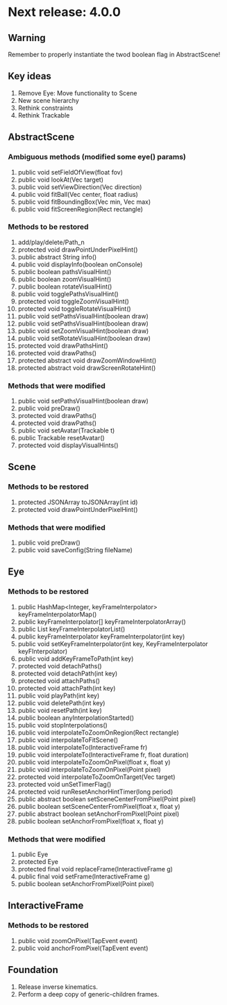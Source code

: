 # Next release: 4.0.0

## Warning

Remember to properly instantiate the twod boolean flag in AbstractScene!

## Key ideas

1. Remove Eye: Move functionality to Scene
2. New scene hierarchy
4. Rethink constraints
5. Rethink Trackable

## AbstractScene

### Ambiguous methods (modified some eye() params)

1. public void setFieldOfView(float fov)
2. public void lookAt(Vec target)
3. public void setViewDirection(Vec direction)
4. public void fitBall(Vec center, float radius)
5. public void fitBoundingBox(Vec min, Vec max)
6. public void fitScreenRegion(Rect rectangle) 

### Methods to be restored

1. add/play/delete/Path_n
2. protected void drawPointUnderPixelHint()
3. public abstract String info()
4. public void displayInfo(boolean onConsole)
5. public boolean pathsVisualHint()
6. public boolean zoomVisualHint()
7. public boolean rotateVisualHint()
8. public void togglePathsVisualHint()
9. protected void toggleZoomVisualHint()
10. protected void toggleRotateVisualHint()
11. public void setPathsVisualHint(boolean draw)
12. public void setPathsVisualHint(boolean draw)
13. public void setZoomVisualHint(boolean draw)
14. public void setRotateVisualHint(boolean draw)
15. protected void drawPathsHint()
16. protected void drawPaths()
17. protected abstract void drawZoomWindowHint()
18. protected abstract void drawScreenRotateHint()

### Methods that were modified

1. public void setPathsVisualHint(boolean draw) 
2. public void preDraw()
3. protected void drawPaths()
4. protected void drawPaths()
5. public void setAvatar(Trackable t)
6. public Trackable resetAvatar()
7. protected void displayVisualHints()

## Scene

### Methods to be restored

1. protected JSONArray toJSONArray(int id)
2. protected void drawPointUnderPixelHint()

### Methods that were modified

1. public void preDraw()
2. public void saveConfig(String fileName)

## Eye

### Methods to be restored

1. public HashMap<Integer, keyFrameInterpolator> keyFrameInterpolatorMap()
2. public keyFrameInterpolator[] keyFrameInterpolatorArray()
3. public List<keyFrameInterpolator> keyFrameInterpolatorList()
4. public keyFrameInterpolator keyFrameInterpolator(int key)
5. public void setKeyFrameInterpolator(int key, KeyFrameInterpolator keyFInterpolator)
6. public void addKeyFrameToPath(int key)
7. protected void detachPaths()
8. protected void detachPath(int key)
9. protected void attachPaths()
10. protected void attachPath(int key)
11. public void playPath(int key)
12. public void deletePath(int key)
13. public void resetPath(int key)
14. public boolean anyInterpolationStarted()
15. public void stopInterpolations()
16. public void interpolateToZoomOnRegion(Rect rectangle)
17. public void interpolateToFitScene()
18. public void interpolateTo(InteractiveFrame fr)
19. public void interpolateTo(InteractiveFrame fr, float duration)
20. public void interpolateToZoomOnPixel(float x, float y)
21. public void interpolateToZoomOnPixel(Point pixel)
22. protected void interpolateToZoomOnTarget(Vec target)
23. protected void unSetTimerFlag()
24. protected void runResetAnchorHintTimer(long period)
25. public abstract boolean setSceneCenterFromPixel(Point pixel)
26. public boolean setSceneCenterFromPixel(float x, float y)
27. public abstract boolean setAnchorFromPixel(Point pixel)
28. public boolean setAnchorFromPixel(float x, float y)

### Methods that were modified

1. public Eye
2. protected Eye
3. protected final void replaceFrame(InteractiveFrame g)
4. public final void setFrame(InteractiveFrame g)
5. public boolean setAnchorFromPixel(Point pixel)

## InteractiveFrame

### Methods to be restored

1. public void zoomOnPixel(TapEvent event)
2. public void anchorFromPixel(TapEvent event)

## Foundation

1. Release inverse kinematics.
2. Perform a deep copy of generic-children frames.
